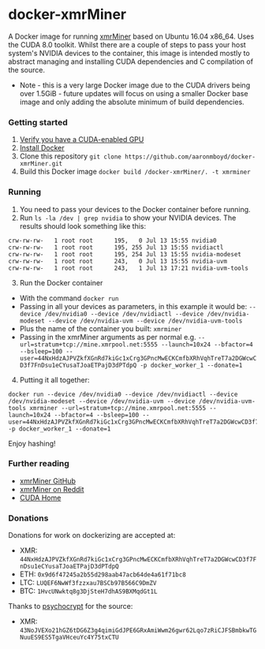 # docker-xmrMiner

A Docker image for running [xmrMiner](https://github.com/xmrMiner/xmrMiner) based on Ubuntu 16.04 x86_64. Uses the CUDA 8.0 toolkit. Whilst there are a couple of steps to pass your host system's NVIDIA devices to the container, this image is intended mostly to abstract managing and installing CUDA dependencies and C compilation of the source.

 - Note - this is a very large Docker image due to the CUDA drivers being over 1.5GiB - future updates will focus on using a smaller Docker base image and only adding the absolute minimum of build dependencies.

### Getting started

1. [Verify you have a CUDA-enabled GPU](http://docs.nvidia.com/cuda/cuda-installation-guide-linux/index.html#verify-you-have-cuda-enabled-system)
2. [Install Docker](https://docs.docker.com/engine/installation/)
3. Clone this repository `git clone https://github.com/aaronmboyd/docker-xmrMiner.git`
4. Build this Docker image `docker build /docker-xmrMiner/. -t xmrminer`

### Running

1. You need to pass your devices to the Docker container before running.
2. Run `ls -la /dev | grep nvidia` to show your NVIDIA devices. The results should look something like this:
  ```
  crw-rw-rw-   1 root root      195,   0 Jul 13 15:55 nvidia0
  crw-rw-rw-   1 root root      195, 255 Jul 13 15:55 nvidiactl
  crw-rw-rw-   1 root root      195, 254 Jul 13 15:55 nvidia-modeset
  crw-rw-rw-   1 root root      243,   0 Jul 13 15:55 nvidia-uvm
  crw-rw-rw-   1 root root      243,   1 Jul 13 17:21 nvidia-uvm-tools
  ```
3. Run the Docker container
  * With the command `docker run `
  * Passing in all your devices as parameters, in this example it would be: `--device /dev/nvidia0 --device /dev/nvidiactl --device /dev/nvidia-modeset --device /dev/nvidia-uvm --device /dev/nvidia-uvm-tools`
  * Plus the name of the container you built: `xmrminer`
  * Passing in the xmrMiner arguments as per normal e.g. `--url=stratum+tcp://mine.xmrpool.net:5555 --launch=10x24 --bfactor=4 --bsleep=100 --user=44NxHdzAJPVZkfXGnRd7kiGc1xCrg3GPncMwECKCmfbXRhVqhTreT7a2DGWcwCD3f7FnDsu1eCYusaTJoaETPajD3dPTdpQ -p docker_worker_1 --donate=1`

4. Putting it all together:
  ```
  docker run --device /dev/nvidia0 --device /dev/nvidiactl --device /dev/nvidia-modeset --device /dev/nvidia-uvm --device /dev/nvidia-uvm-tools xmrminer --url=stratum+tcp://mine.xmrpool.net:5555 --launch=10x24 --bfactor=4 --bsleep=100 --user=44NxHdzAJPVZkfXGnRd7kiGc1xCrg3GPncMwECKCmfbXRhVqhTreT7a2DGWcwCD3f7FnDsu1eCYusaTJoaETPajD3dPTdpQ -p docker_worker_1 --donate=1
  ```

Enjoy hashing!

### Further reading

- [xmrMiner GitHub](https://github.com/xmrMiner/xmrMiner)
- [xmrMiner on Reddit](https://www.reddit.com/r/Monero/comments/5xciun/xmrminer_a_new_high_optimized_nvidia_gpu_miner/)
- [CUDA Home](http://www.nvidia.com/object/cuda_home_new.html)

### Donations

Donations for work on dockerizing are accepted at:

- XMR: `44NxHdzAJPVZkfXGnRd7kiGc1xCrg3GPncMwECKCmfbXRhVqhTreT7a2DGWcwCD3f7FnDsu1eCYusaTJoaETPajD3dPTdpQ`
- ETH: `0x9d6f47245a2b55d298aab47acb64de4a61f71bc8`
- LTC: `LUQEF6NwWf3fzzxau7BSCb97B566C9DmZV`
- BTC: `1HvcUNwktq8g3DjSteH7dhAS9BXMqdGt1L`

Thanks to [psychocrypt](https://github.com/psychocrypt) for the source:
- XMR: `43NoJVEXo21hGZ6tDG6Z3g4qimiGdJPE6GRxAmiWwm26gwr62Lqo7zRiCJFSBmbkwTGNuuES9ES5TgaVHceuYc4Y75txCTU`
